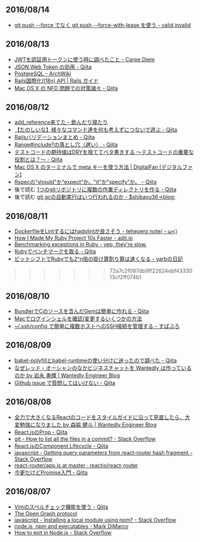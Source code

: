 2016/08/14
-------

- [git push --force でなく git push --force-with-lease を使う - valid,invalid](http://ohbarye.hatenablog.jp/entry/2016/04/04/235819)

2016/08/13
---------

- [JWTを認証用トークンに使う時に調べたこと - Carpe Diem](http://christina04.hatenablog.com/entry/2016/06/07/123000)
- [JSON Web Token の効用 - Qiita](http://qiita.com/kaiinui/items/21ec7cc8a1130a1a103a)
- [PostgreSQL - ArchWiki](https://wiki.archlinuxjp.org/index.php/PostgreSQL)
- [Rails国際化(I18n) API | Rails ガイド](http://railsguides.jp/i18n.html)
- [Mac OS X の NFD 問題での対策諸々 - Qiita](http://qiita.com/knaka/items/48e1799b56d520af6a09)

2016/08/12
----------

- [add_reference来てた - 飲んだり寝たり](http://nomnel.net/blog/rails-add-reference/)
- [【たのしいな】様々なコマンド達を何も考えずにつないで遊ぶ - Qiita](http://qiita.com/greymd/items/a4ecf8e70f11eb1e5f72)
- [Railsバリデーションまとめ - Qiita](http://qiita.com/shunhikita/items/772b81a1cc066e67930e)
- [Range#include?の落とし穴（遅い） - Qiita](http://qiita.com/riocampos/items/3b2db385379973859c9b)
- [テストコードの期待値はDRYを捨ててベタ書きする ～テストコードの重要な役割とは？～ - Qiita](http://qiita.com/jnchito/items/eb3cfa9f7db752dcb796)
- [Mac OS X のターミナルで meta キーを使う方法 | DigitalFan [デジタルファン]](https://digitalfan.jp/3227)
- [Rspecの"should"か"expect"か。"it"か"specify"か。 - Qiita](http://qiita.com/Momozono/items/c27c838a594c69cba50f)
- 後で読む [1つのgitリポジトリに複数の作業ディレクトリを作る - Qiita](http://qiita.com/yuya_presto/items/dcebbebc6b3d9cf6f542)
- 後で読む [git gcの自動実行はいつ行われるのか - $shibayu36->blog;](http://blog.shibayu36.org/entry/2015/07/06/103000)

2016/08/11
----------

- [DockerfileをLintするにはhadolintが良さそう - tehepero note(・ω<)](http://blog.stormcat.io/entry/docker-hadolint)
- [How I Made My Ruby Project 10x Faster - adit.io](http://adit.io/posts/2013-03-04-How-I-Made-My-Ruby-Project-10x-Faster.html)
- [Benchmarking exceptions in Ruby - yep, they're slow.](http://blog.honeybadger.io/benchmarking-exceptions-in-ruby-yep-theyre-slow/)
- [Rubyでベンチマークを取る - Qiita](http://qiita.com/itkrt2y/items/d34a593078f5b99d5fbe#gc)
- [ビットシフトでRubyでも2^n倍の掛け算割り算は速くなる - yarbの日記](http://d.hatena.ne.jp/yarb/20121214/p1)
>>>>>>> 72a7c2f087db9ff22624ebf4333013cf2ff074b1

2016/08/10
----------

- [BundlerでCのソースを含んだGemは簡単に作れる - Qiita](http://qiita.com/ymmtmdk/items/c2a9f233eeb33e5d18e2)
- [Macでログインシェルを確認/変更するいくつかの方法](http://rcmdnk.github.io/blog/2015/05/25/computer-mac-bash-zsh/)
- [~/.ssh/config で簡単に複数ホストへのSSH接続を管理する - すぱぶろ](http://superbrothers.hatenablog.com/entry/20090730/1248971671)

2016/08/09
----------

- [babel-polyfillとbabel-runtimeの使い分けに迷ったので調べた - Qiita](http://qiita.com/inuscript/items/d2a9d5d4daedaacff924)
- [なぜレッド・オーシャンのなかビジネスチャットを Wantedly は作っているのか by 岩永 勇輝 | Wantedly Engineer Blog](https://www.wantedly.com/companies/wantedly/post_articles/28007)
- [Github issue で質問してはいけない - Qiita](http://qiita.com/methane/items/78a90c6efb1a7c4da57d)

2016/08/08
----------

- [全力で大きくなるReactのコードをスタイルガイドに沿って見直したら、大変勉強になりました by 森脇 健斗 | Wantedly Engineer Blog](https://www.wantedly.com/companies/wantedly/post_articles/32166)
- [React.jsのProp - Qiita](http://qiita.com/koba04/items/bc13d1f42964278ae14e)
- [git - How to list all the files in a commit? - Stack Overflow](http://stackoverflow.com/questions/424071/how-to-list-all-the-files-in-a-commit)
- [React.jsのComponent Lifecycle - Qiita](http://qiita.com/koba04/items/66e9c5be8f2e31f28461)
- [javascript - Getting query parameters from react-router hash fragment - Stack Overflow](http://stackoverflow.com/questions/29852998/getting-query-parameters-from-react-router-hash-fragment)
- [react-router/app.js at master · reactjs/react-router](https://github.com/reactjs/react-router/blob/master/examples/query-params/app.js)
- [今更だけどPromise入門 - Qiita](http://qiita.com/koki_cheese/items/c559da338a3d307c9d88#promiseallp1-p2-)

2016/08/07
----------

- [Vimのスペルチェック機能を使う - Qiita](http://qiita.com/crispy/items/9a49d7dc792740f062ab)
- [The Open Graph protocol](http://ogp.me/)
- [javascript - Installing a local module using npm? - Stack Overflow](http://stackoverflow.com/questions/8088795/installing-a-local-module-using-npm)
- [node.js, npm and executables - Mark DiMarco](http://markmarkoh.com/nodejs-npm-and-executables/)
- [How to exit in Node.js - Stack Overflow](http://stackoverflow.com/questions/5266152/how-to-exit-in-node-js)
